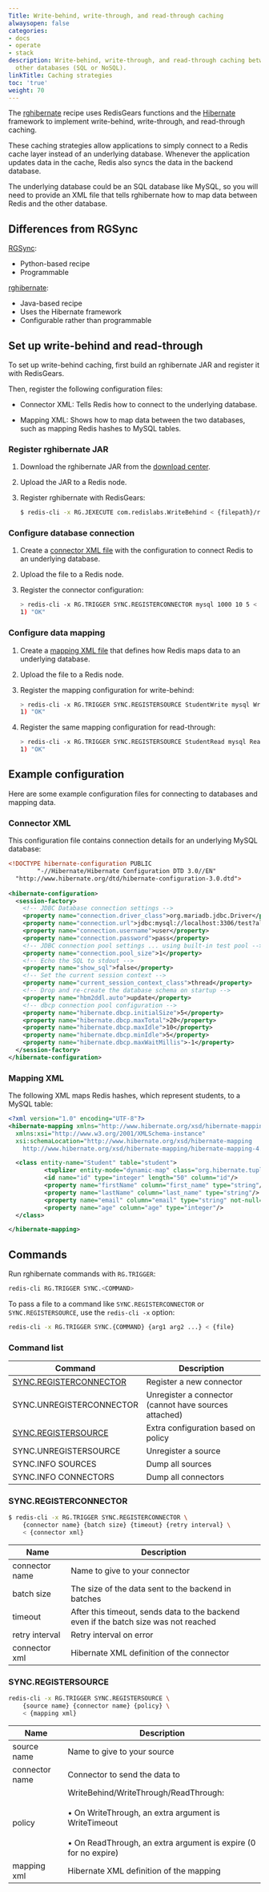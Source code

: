 ```yaml
---
Title: Write-behind, write-through, and read-through caching
alwaysopen: false
categories:
- docs
- operate
- stack
description: Write-behind, write-through, and read-through caching between Redis and
  other databases (SQL or NoSQL).
linkTitle: Caching strategies
toc: 'true'
weight: 70
---
```


The [rghibernate](https://github.com/RedisGears/rghibernate) recipe uses RedisGears functions and the [Hibernate](https://hibernate.org/) framework to implement write-behind, write-through, and read-through caching.

These caching strategies allow applications to simply connect to a Redis cache layer instead of an underlying database. Whenever the application updates data in the cache, Redis also syncs the data in the backend database.

The underlying database could be an SQL database like MySQL, so you will need to provide an XML file that tells rghibernate how to map data between Redis and the other database.

## Differences from RGSync

[RGSync](https://github.com/RedisGears/rgsync):
- Python-based recipe
- Programmable

[rghibernate](https://github.com/RedisGears/rghibernate):
- Java-based recipe
- Uses the Hibernate framework
- Configurable rather than programmable

## Set up write-behind and read-through

To set up write-behind caching, first build an rghibernate JAR and register it with RedisGears.

Then, register the following configuration files:

- Connector XML: Tells Redis how to connect to the underlying database.

- Mapping XML: Shows how to map data between the two databases, such as mapping Redis hashes to MySQL tables.

### Register rghibernate JAR

1. Download the rghibernate JAR from the [download center](https://redis.com/redis-enterprise-software/download-center/modules/).

1. Upload the JAR to a Redis node.

1. Register rghibernate with RedisGears:

    ```sh
    $ redis-cli -x RG.JEXECUTE com.redislabs.WriteBehind < {filepath}/rghibernate-0.1.1-jar-with-dependencies.jar
    ```

### Configure database connection

1. Create a [connector XML file](#connector-xml) with the configuration to connect Redis to an underlying database.

1. Upload the file to a Redis node.

1. Register the connector configuration:

    ```sh
    > redis-cli -x RG.TRIGGER SYNC.REGISTERCONNECTOR mysql 1000 10 5 < src/test/resources/mysql_hibernate.cfg.xml 
    1) "OK"
    ```

### Configure data mapping

1. Create a [mapping XML file](#mapping-xml) that defines how Redis maps data to an underlying database.

1. Upload the file to a Redis node.

1. Register the mapping configuration for write-behind:

    ```sh
    > redis-cli -x RG.TRIGGER SYNC.REGISTERSOURCE StudentWrite mysql WriteBehind < src/test/resources/Student.hbm.xml 
    1) "OK"
    ````

1. Register the same mapping configuration for read-through:

    ```sh
    > redis-cli -x RG.TRIGGER SYNC.REGISTERSOURCE StudentRead mysql ReadThrough 0 < src/test/resources/Student.hbm.xml 
    1) "OK"
    ````
## Example configuration

Here are some example configuration files for connecting to databases and mapping data.

### Connector XML

This configuration file contains connection details for an underlying MySQL database:

```xml
<!DOCTYPE hibernate-configuration PUBLIC
        "-//Hibernate/Hibernate Configuration DTD 3.0//EN"
  "http://www.hibernate.org/dtd/hibernate-configuration-3.0.dtd">
        
<hibernate-configuration>
  <session-factory>
    <!-- JDBC Database connection settings -->
    <property name="connection.driver_class">org.mariadb.jdbc.Driver</property>
    <property name="connection.url">jdbc:mysql://localhost:3306/test?allowPublicKeyRetrieval=true&amp;useSSL=false</property>
    <property name="connection.username">user</property>
    <property name="connection.password">pass</property>
    <!-- JDBC connection pool settings ... using built-in test pool -->
    <property name="connection.pool_size">1</property>
    <!-- Echo the SQL to stdout -->
    <property name="show_sql">false</property>
    <!-- Set the current session context -->
    <property name="current_session_context_class">thread</property>
    <!-- Drop and re-create the database schema on startup -->
    <property name="hbm2ddl.auto">update</property>
    <!-- dbcp connection pool configuration -->
    <property name="hibernate.dbcp.initialSize">5</property>
    <property name="hibernate.dbcp.maxTotal">20</property>
    <property name="hibernate.dbcp.maxIdle">10</property>
    <property name="hibernate.dbcp.minIdle">5</property>
    <property name="hibernate.dbcp.maxWaitMillis">-1</property>
  </session-factory>
</hibernate-configuration>
```

### Mapping XML

The following XML maps Redis hashes, which represent students, to a MySQL table:

```xml
<?xml version="1.0" encoding="UTF-8"?>
<hibernate-mapping xmlns="http://www.hibernate.org/xsd/hibernate-mapping"
  xmlns:xsi="http://www.w3.org/2001/XMLSchema-instance"
  xsi:schemaLocation="http://www.hibernate.org/xsd/hibernate-mapping
    http://www.hibernate.org/xsd/hibernate-mapping/hibernate-mapping-4.0.xsd">

  <class entity-name="Student" table="student">
          <tuplizer entity-mode="dynamic-map" class="org.hibernate.tuple.entity.DynamicMapEntityTuplizer"/>
          <id name="id" type="integer" length="50" column="id"/>
          <property name="firstName" column="first_name" type="string"/>
          <property name="lastName" column="last_name" type="string"/>
          <property name="email" column="email" type="string" not-null="true"/>
          <property name="age" column="age" type="integer"/>
  </class>

</hibernate-mapping>
```
## Commands

Run rghibernate commands with `RG.TRIGGER`:

```sh
redis-cli RG.TRIGGER SYNC.<COMMAND>
```

To pass a file to a command like `SYNC.REGISTERCONNECTOR` or `SYNC.REGISTERSOURCE`, use the <nobr>`redis-cli -x`</nobr> option:

```sh
redis-cli -x RG.TRIGGER SYNC.{COMMAND} {arg1 arg2 ...} < {file}
```

### Command list

| Command | Description |
|---------|-------------|
| [SYNC.REGISTERCONNECTOR](#syncregisterconnector) | Register a new connector |
| SYNC.UNREGISTERCONNECTOR | Unregister a connector (cannot have sources attached) |
| [SYNC.REGISTERSOURCE](#syncregistersource) | Extra configuration based on policy |
| SYNC.UNREGISTERSOURCE | Unregister a source |
| SYNC.INFO SOURCES | Dump all sources |
| SYNC.INFO CONNECTORS | Dump all connectors |

### SYNC.REGISTERCONNECTOR

```sh
$ redis-cli -x RG.TRIGGER SYNC.REGISTERCONNECTOR \
    {connector name} {batch size} {timeout} {retry interval} \
    < {connector xml}
```

| Name | Description |
|------|-------------|
| connector name | Name to give to your connector |
| batch size | The size of the data sent to the backend in batches |
| timeout | After this timeout, sends data to the backend even if the batch size was not reached |
| retry interval | Retry interval on error |
| connector xml | Hibernate XML definition of the connector |

### SYNC.REGISTERSOURCE

```sh
redis-cli -x RG.TRIGGER SYNC.REGISTERSOURCE \
    {source name} {connector name} {policy} \
    < {mapping xml}
```

| Name | Description |
|------|-------------|
| source name | Name to give to your source |
| connector name | Connector to send the data to |
| policy | WriteBehind/WriteThrough/ReadThrough: <br></br>• On WriteThrough, an extra argument is WriteTimeout <br></br>• On ReadThrough, an extra argument is expire (0 for no expire) |
| mapping xml | Hibernate XML definition of the mapping |

